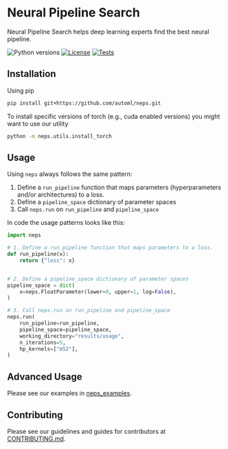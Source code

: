 # Neural Pipeline Search

Neural Pipeline Search helps deep learning experts find the best neural pipeline.

![Python versions](https://img.shields.io/badge/python-3.7-informational)
[![License](https://img.shields.io/badge/license-MIT-informational)](LICENSE)
[![Tests](https://github.com/automl/neps/actions/workflows/tests.yaml/badge.svg)](https://github.com/automl/neps/actions)

## Installation

Using pip

```bash
pip install git+https://github.com/automl/neps.git
```

To install specific versions of torch (e.g., cuda enabled versions) you might want to use our utility

```bash
python -m neps.utils.install_torch
```

## Usage

Using `neps` always follows the same pattern:

1. Define a `run_pipeline` function that maps parameters (hyperparameters and/or architectures) to a loss.
1. Define a `pipeline_space` dictionary of parameter spaces
1. Call `neps.run` on `run_pipeline` and `pipeline_space`

In code the usage patterns looks like this:

```python
import neps

# 1. Define a run_pipeline function that maps parameters to a loss.
def run_pipeline(x):
    return {"loss": x}


# 2. Define a pipeline_space dictionary of parameter spaces
pipeline_space = dict(
    x=neps.FloatParameter(lower=0, upper=1, log=False),
)

# 3. Call neps.run on run_pipeline and pipeline_space
neps.run(
    run_pipeline=run_pipeline,
    pipeline_space=pipeline_space,
    working_directory="results/usage",
    n_iterations=5,
    hp_kernels=["m52"],
)
```

## Advanced Usage

Please see our examples in [neps_examples](neps_examples).

## Contributing

Please see our guidelines and guides for contributors at [CONTRIBUTING.md](CONTRIBUTING.md).
